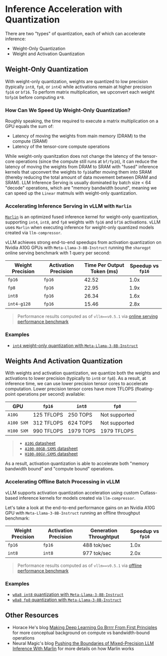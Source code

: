 # Inference Acceleration with Quantization

There are two "types" of quantization, each of which can accelerate inference:
* Weight-Only Quantization
* Weight and Activation Quantization

## Weight-Only Quantization

With weight-only quantization, weights are quantized to low precision (typically `int8`, `fp8`, or `int4`) while activations remain at higher precision `fp16` or `bf16`. To perform matrix multiplication, we upconvert each weight to`fp16` before computing `A*B`.

### How Can We Speed Up Weight-Only Quantization?

Roughly speaking, the time required to execute a matrix multiplication on a GPU equals the sum of:
* Latency of moving the weights from main memory (DRAM) to the compute (SRAM)
* Latency of the tensor-core compute operations

While weight-only quanitzation does not change the latency of the tensor-core operations (since the compute still runs at `bf/fp16`), it can reduce the latency of moving the weights from DRAM to SRAM with "fused" inference kernels that upconvert the weights to `fp16`after moving them into SRAM (thereby reducing the total amount of data movement between DRAM and SRAM). LLM Inference Serving is usually dominated by batch size < 64 "decode" operations, which are "memory bandwidth bound", meaning we can speed up the `Linear` matmuls with weight-only quantization.

### Accelerating Inference Serving in vLLM with `Marlin`

[`Marlin`](https://neuralmagic.com/blog/pushing-the-boundaries-of-mixed-precision-llm-inference-with-marlin/) is an optimized fused inference kernel for weight-only quantization, supporting `int4`, `int8`, and `fp8` weights with `fp16` and `bf16` activations. vLLM uses `Marlin` when executing inference for weight-only quantized models created via `llm-compressor`.

vLLM achieves strong end-to-end speedups from activation quantization on Nvidia A10G GPUs with `Meta-Llama-3-8B-Instruct` running the `sharegpt` online serving benchmark with 1 query per second:

| Weight Precision  | Activation Precision  | Time Per Output Token (ms)    | Speedup vs `fp16` |
|-                  |-                      |-                              | -                 |
|`fp16`             | `fp16`                | 42.52                         | 1.0x              |
|`fp8`              | `fp16`                | 22.95                         | 1.9x              |
|`int8`             | `fp16`                | 26.34                         | 1.6x              |
|`int4-g128`        | `fp16`                | 15.46                         | 2.8x              |

> Performance results computed as of `vllm==v0.5.1` via [online serving performance benchmark](../../examples/benchmarking/online_serving)

### Examples
- [`int4` weight-only quantization with `Meta-Llama-3-8B-Instruct`](../../examples/quantization_w4a16)

## Weights And Activation Quantization

With weights and activation quantization, we quantize both the weights and activations to lower precision (typically to `int8` or `fp8`). As a result, at inference time, we can use lower precision tensor cores to accelerate computation. Lower precision tensor cores have more TFLOPS (floating-point operations per second) available:

| GPU               | `fp16`            | `int8`            | `fp8`             |
| -                 | -                 | -                 | -                 |
| `A10G`            | 125 TFLOPS        | 250 TOPS          | Not supported     |
| `A100 SXM`        | 312 TFLOPS        | 624 TOPS          | Not supported     |
| `H100 SXM`        | 990 TFLOPS        | 1979 TOPS         | 1979 TFLOPS       |

>   - [`A10G` datasheet](https://www.nvidia.com/en-us/data-center/products/a10-gpu/)
>   - [`A100-80GB-SXM5` datasheet](https://www.nvidia.com/en-us/data-center/a100/)
>   - [`H100-80GV-SXM5` datasheet](https://www.nvidia.com/en-us/data-center/h100/)
 
As a result, activation quantization is able to accelerate both "memory bandwidth bound" and "compute bound" operations.

### Accelerating Offline Batch Processing in vLLM

vLLM supports activation quantization acceleration using custom Cutlass-based inference kernels for models created via `llm-compressor`.

Let's take a look at the end-to-end performance gains on an Nvidia A10G GPU with `Meta-Llama-3-8B-Instruct` running an offline throughput benchmark:

| Weight Precision  | Activation Precision  | Generation Throughtput         | Speedup vs `fp16` |
|-                  |-                      |-                               | -                 |
|`fp16`             | `fp16`                | 488 tok/sec                    | 1.0x              |
|`int8`             | `int8`                | 977 tok/sec                    | 2.0x              |

> Performance results computed as of `vllm==v0.5.1` via [offline performance benchmark](../../examples/benchmarking/offline_batch/)

### Examples
- [`w8a8 int8` quantization with `Meta-Llama-3-8B-Instruct`](../../examples/quantization_w8a8_int8)
- [`w8a8 fp8` quantization with `Meta-Llama-3-8B-Instruct`](../../examples/quantization_w8a8_fp8)


## Other Resources

- Horace He's blog [Making Deep Learning Go Brrrr From First Principles](https://horace.io/brrr_intro.html) for more conceptual background on compute vs bandwidth-bound operations
- Neural Magic's blog [Pushing the Boundaries of Mixed-Precision LLM Inference With Marlin](https://neuralmagic.com/blog/pushing-the-boundaries-of-mixed-precision-llm-inference-with-marlin/) for more details on how Marlin works
